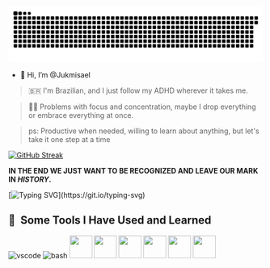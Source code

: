 ![Snake animation](https://github.com/Jukmisael/Jukmisael/blob/output/github-contribution-grid-snake.svg)


- 👋 Hi, I’m @Jukmisael
> 🇧🇷 I'm Brazilian, and I just follow my ADHD wherever it takes me.

> 😮‍💨 Problems with focus and concentration, maybe I drop everything or embrace everything at once.

> ps: Productive when needed, willing to learn about anything, but let's take it one step at a time


[![GitHub Streak](https://streak-stats.demolab.com?user=Jukmisael&theme=dark&hide_border=true&border_radius=6&locale=pt-br&date_format=j%20M%5B%20Y%5D&fire=DD2727)](https://git.io/streak-stats)

**IN THE END WE JUST WANT TO BE RECOGNIZED AND LEAVE OUR MARK IN _HISTORY_.**


[![Typing SVG](https://readme-typing-svg.demolab.com?font=Barlow&weight=500&size=30&duration=4000&pause=500&color=1281A1&center=verdadeiro&vCenter=verdadeiro&multiline=true&height=150&lines=Welcome+to+my+world!;To+the+worst+world..;Please+run+away%2C+NOW!)](https://git.io/typing-svg)


<h2> 🚀 &nbsp;Some Tools I Have Used and Learned</h2>
<p align="left" >
<img src="https://cdn.jsdelivr.net/gh/devicons/devicon/icons/vscode/vscode-original.svg" alt="vscode" width="45" height="45"/>
<img src="https://cdn.jsdelivr.net/gh/devicons/devicon/icons/bash/bash-original.svg" alt="bash" width="45" height="45"/>
<img src="https://cdn.jsdelivr.net/gh/devicons/devicon/icons/linux/linux-original.svg" width="45" height="45"/>
<img src="https://cdn.jsdelivr.net/gh/devicons/devicon/icons/apache/apache-original-wordmark.svg" width="45" height="45"/>
<img src="https://cdn.jsdelivr.net/gh/devicons/devicon/icons/html5/html5-original.svg" width="45" height="45"/>
<img src="https://cdn.jsdelivr.net/gh/devicons/devicon/icons/javascript/javascript-original.svg" width="45" height="45"/>
<img src="https://cdn.jsdelivr.net/gh/devicons/devicon/icons/css3/css3-original.svg" width="45" height="45"/>
<img src="https://cdn.jsdelivr.net/gh/devicons/devicon/icons/android/android-original.svg" width="45" height="45"/>
                   
</p>
